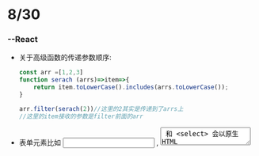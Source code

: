 #  8/30

### --React

- 关于高级函数的传递参数顺序:

  ```js
  const arr =[1,2,3]
  function serach (arrs)=>item=>{
      return item.toLowerCase().includes(arrs.toLowerCase());
  }
  
  arr.filter(serach(2))//这里的2其实是传递到了arrs上
  //这里的item接收的参数是filter前面的arr
  ```

- 表单元素比如 <input> , <textarea> 和 <select> 会以原生 HTML 的形式保存他
  们自己的状态。一旦有人从外部做了一些修改,它们就会修改内部的值,在 React 中这被
  称为不受控组件,因为它们自己处理状态。在 React 中,你应该确保这些元素变为受控组
  件。

### --ES6

- 解构：

  ```js
  //对象解构
  const user={
      first_name:"bert",
      last_name:"berg"
  }
  const {first_name,last_name}=user;
  console.log(first_name+"+"+last_name);//bert+berg
  //数组解构
  const users=['Robin','Rocky','Dan'];
  const [
      users_one,
      users_two,
      users_three
  ]=users;
  ```

  注意事项：对象解构缩写时，继承的属性名称要和原属性相同;数组和对象继承时，可以少继承，但是不能多继承；

  解构相当于将其拼接在了一起

- 

### --js

- 只要“||”前面为false，无论“||”后面是true还是false，结果都返回“||”后面的值。只要“||”前面为true，无论“||”后面是true还是false，结果都返回“||”前面的值。只要“&&”前面是false，无论“&&”后面是true还是false，结果都将返“&&”前面的值;只要“&&”前面是true，无论“&&”后面是true还是false，结果都将返“&&”后面的值;